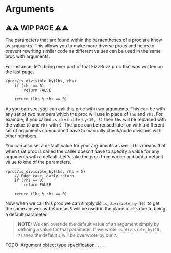 # Arguments

## ⚠⚠ WIP PAGE ⚠⚠

The parameters that are found within the paraentheses of a proc are know as `arguments`. This allows you to make more diverse procs and helps to prevent rewriting similar code as different values can be used in the same proc with arguments.

For instance, let's bring over part of that FizzBuzz proc that was written on the last page.

```dm
/proc/is_divisible_by(lhs, rhs)
    if (rhs == 0)
        return FALSE

    return (lhs % rhs == 0)
```

As you can see, you can call this proc with two arguments. This can be with any set of two numbers which the proc will use in place of `lhs` and `rhs`. For example, if you called `is_divisible_by(10, 5)` then `lhs` will be replaced with the value `10` and `rhs` with `5`. The proc can be reused later on with a different set of arguments so you don't have to manually check/code divisions with other numbers.

You can also set a default value for your arguments as well. This means that when that proc is called the caller doesn't have to specify a value for any arguments with a default. Let's take the proc from earlier and add a default value to one of the parameters.

```dm
/proc/is_divisible_by(lhs, rhs = 5)
    // Edge case, early return
    if (rhs == 0)
        return FALSE

    return (lhs % rhs == 0)
```

Now when we call this proc we can simply do `is_divisible_by(10)` to get the same answer as before as `5` will be used in the place of `rhs` due to being a default parameter.

>**NOTE:** We can override the default value of an argument simply by defining a value for that parameter. If we wrote `is_divisible_by(10, 7)` then the default `5` will be overwrote by our `7`.

TODO: Argument object type specification, `...`

